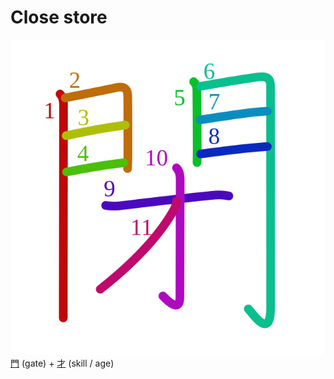 # Close store
![9589](Kanji/kanji-colorize/9589.svg)
[門](Kanji/kanji-dict/門.md) (gate) + [才](Kanji/kanji-dict/才.md) (skill / age) 